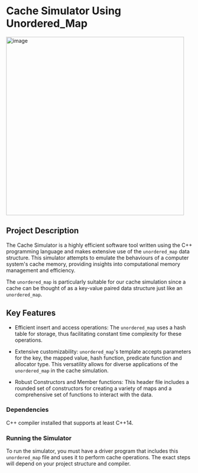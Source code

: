 # Cache Simulator Using Unordered_Map 

<img width="481" alt="image" src="https://github.com/user-attachments/assets/a4b851a2-1a18-4d95-b5d5-db90cb1239aa" />


## Project Description 

The Cache Simulator is a highly efficient software tool written using the C++ programming language and makes extensive use of the `unordered_map` data structure. This simulator attempts to emulate the behaviours of a computer system's cache memory, providing insights into computational memory management and efficiency.

The `unordered_map` is particularly suitable for our cache simulation since a cache can be thought of as a key-value paired data structure just like an `unordered_map`.

## Key Features

* Efficient insert and access operations: The `unordered_map` uses a hash table for storage, thus facilitating constant time complexity for these operations. 

* Extensive customizability: `unordered_map`'s template accepts parameters for the key, the mapped value, hash function, predicate function and allocator type. This versatility allows for diverse applications of the `unordered_map` in the cache simulation.

* Robust Constructors and Member functions: This header file includes a rounded set of constructors for creating a variety of maps and a comprehensive set of functions to interact with the data.




### Dependencies 
 C++ compiler installed that supports at least C++14.

### Running the Simulator 

To run the simulator, you must have a driver program that includes this `unordered_map` file and uses it to perform cache operations. The exact steps will depend on your project structure and compiler. 
